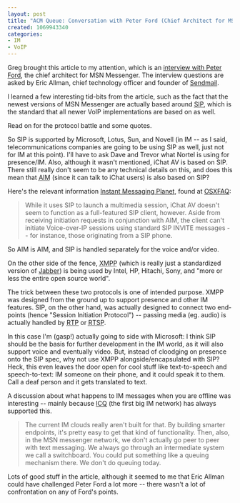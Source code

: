 ```yaml
--- 
layout: post
title: "ACM Queue: Conversation with Peter Ford (Chief Architect for MSN Messenger)"
created: 1069943340
categories: 
- IM
- VoIP
---
```

<p>Greg brought this article to my attention, which is an <a href="http://www.acmqueue.com/modules.php?name=Content&pa=showpage&pid=89&page=1">interview with Peter Ford</a>, the chief architect for MSN Messenger. The interview questions are asked by Eric Allman, chief technology officer and founder of <a href="http://www.sendmail.com/">Sendmail</a>.</p>

<p>I learned a few interesting tid-bits from the article, such as the fact that the newest versions of MSN Messenger are actually based around <acronym title="Session Initiation Protocol">SIP</acronym>, which is the standard that all newer VoIP implementations are based on as well.</p>

<p>Read on for the protocol battle and some quotes.</p>
<!--break-->
<p>So SIP is supported by Microsoft, Lotus, Sun, and Novell (in IM -- as I said, telecommunications companies are going to be using SIP as well, just not for IM at this point). I'll have to ask Dave and Trevor what Nortel is using for presence/IM. Also, although it wasn't mentioned, iChat AV is based on SIP. There still really don't seem to be any technical details on this, and does this mean that <acronym title="AOL Instant Messaging">AIM</acronym> (since it can talk to iChat users) is also based on SIP?</p>

<p>Here's the relevant information <a href="http://www.instantmessagingplanet.com/public/article.php/2226921">Instant Messaging Planet</a>, found at <a href="http://forums.osxfaq.com/viewtopic.php?t=6842">OSXFAQ</a>:</p>

<blockquote>
While it uses SIP to launch a multimedia session, iChat AV doesn't seem to function as a full-featured SIP client, however. Aside from receiving initiation requests in conjunction with AIM, the client can't initiate Voice-over-IP sessions using standard SIP INVITE messages -- for instance, those originating from a SIP phone.
</blockquote>

<p>So AIM is AIM, and SIP is handled separately for the voice and/or video.</p>

<p>On the other side of the fence, <acronym title="eXtensible Messaging and Presence Protocol">XMPP</acronym> (which is really just a standardized version of <a href="http://www.jabber.org">Jabber</a>) is being used by Intel, HP, Hitachi, Sony, and "more or less the entire open source world".</p>

<p>The trick between these two protocols is one of intended purpose. XMPP was designed from the ground up to support presence and other IM features. SIP, on the other hand, was actually designed to connect two end-points (hence "Session Initiation Protocol") -- passing media (eg. audio) is actually handled by <acronym title="Real Time Protocol">RTP</acronym> or <acronym title="Real Time Streaming Protocol">RTSP</acronym>.</p>

<p>In this case I'm (gasp!) actually going to side with Microsoft: I think SIP should be the basis for further development in the IM world, as it will also support voice and eventually video. But, instead of cloodging on presence onto the SIP spec, why not use XMPP alongside/encapsulated with SIP? Heck, this even leaves the door open for cool stuff like text-to-speech and speech-to-text: IM someone on their phone, and it could speak it to them. Call a deaf person and it gets translated to text.</p>

<p>A discussion about what happens to IM messages when you are offline was interesting -- mainly because <a href="http://www.icq.com">ICQ</a> (the first big IM network) has always supported this.</p>

<blockquote>
The current IM clouds really aren't built for that. By building smarter endpoints, it's pretty easy to get that kind of functionality. Then, also, in the MSN messenger network, we don't actually go peer to peer with text messaging. We always go through an intermediate system we call a switchboard. You could put something like a queuing mechanism there. We don't do queuing today.
</blockquote>

<p>Lots of good stuff in the article, although it seemed to me that Eric Allman could have challenged Peter Ford a lot more -- there wasn't a lot of confrontation on any of Ford's points.</p>
